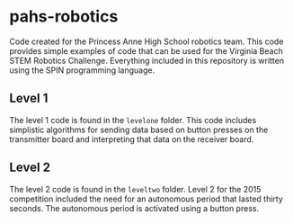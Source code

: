 # pahs-robotics
Code created for the Princess Anne High School robotics team. This code provides simple examples of code that can be used for the Virginia Beach STEM Robotics Challenge. Everything included in this repository is written using the SPIN programming language. 

## Level 1
The level 1 code is found in the `levelone` folder. This code includes simplistic algorithms for sending data based on button presses on the transmitter board and interpreting that data on the receiver board. 

## Level 2
The level 2 code is found in the `leveltwo` folder. Level 2 for the 2015 competition included the need for an autonomous period that lasted thirty seconds. The autonomous period is activated using a button press. 
